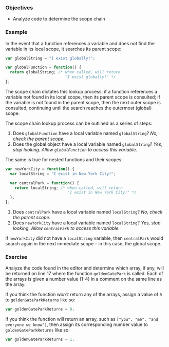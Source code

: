 <!-- { ids:[], language:'JavaScript', type:'workshop', order: 3, name:'The Scope Chain', description:'If a variable doesn't exist in the immediate scope, look in the parent scope' }-->

### Objectives

- Analyze code to determine the scope chain

### Example

In the event that a function references a variable and does not find the variable in its local scope, it searches its parent scope:

```js
var globalString = "I exist globally!";

var globalFunction = function() {
  return globalString; /* when called, will return
                          "I exist globally!" */
};
```

The scope chain dictates this lookup process: if a function references a variable not found in its local scope, then its parent scope is consulted; if the variable is not found in the parent scope, then the next outer scope is consulted, continuing until the search reaches the outermost (global) scope.

The scope chain lookup process can be outlined as a series of steps:

1. Does `globalFunction` have a local variable named `globalString`? _No, check the parent scope._
2. Does the global object have a local variable named `globalString`? _Yes, stop looking. Allow `globalFunction` to access this variable._

The same is true for nested functions and their scopes:

```js
var newYorkCity = function() {
  var localString = "I exist in New York City!";

  var centralPark = function() {
    return localString; /* when called, will return
                           "I exist in New York City!" */
  };
};
```

1. Does `centralPark` have a local variable named `localString`? _No, check the parent scope._
2. Does `newYorkCity` have a local variable named `localString`? _Yes, stop looking. Allow `centralPark` to access this variable._

If `newYorkCity` did not have a `localString` variable, then `centralPark` would search again in the next immediate scope – in this case, the global scope.

### Exercise

Analyze the code found in the editor and determine which array, if any, will be returned on line 17 where the function `goldenGatePark` is called. Each of the arrays is given a number value (1-4) in a comment on the same line as the array.

If you think the function _won't_ return any of the arrays, assign a value of `0` to `goldenGateParkReturns` like so:

```js
var goldenGateParkReturns = 0;
```

If you think the function will return an array, such as `["you", "me", "and everyone we know"]`, then assign its corresponding number value to `goldenGateParkReturns` like so:

```js
var goldenGateParkReturns = 1;
```
